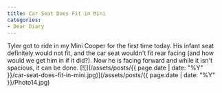 ```yaml
---
title: Car Seat Does Fit in Mini
categories:
- Dear Diary
---
```


Tyler got to ride in my Mini Cooper for the first time today. His infant seat definitely would not fit, and the car seat wouldn't fit rear facing (and how would we get him in if it did?). Now he is facing forward and while it isn't spacious, it can be done.
[![](/assets/posts/{{ page.date | date: "%Y" }}/car-seat-does-fit-in-mini.jpg)](/assets/posts/{{ page.date | date: "%Y" }}/Photo14.jpg)
